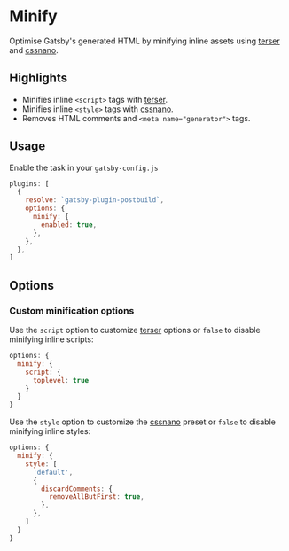 # Minify

Optimise Gatsby's generated HTML by minifying inline assets using [terser][terser] and [cssnano][cssnano].

## Highlights

- Minifies inline `<script>` tags with [terser][terser].
- Minifies inline `<style>` tags with [cssnano][cssnano].
- Removes HTML comments and `<meta name="generator">` tags.

## Usage

Enable the task in your `gatsby-config.js`

```javascript
plugins: [
  {
    resolve: `gatsby-plugin-postbuild`,
    options: {
      minify: {
        enabled: true,
      },
    },
  },
]
```

## Options

### Custom minification options

Use the `script` option to customize [terser][terser] options or `false` to disable minifying inline scripts:

```javascript
options: {
  minify: {
    script: {
      toplevel: true
    }
  }
}
```

Use the `style` option to customize the [cssnano][cssnano] preset or `false` to disable minifying inline styles:

```javascript
options: {
  minify: {
    style: [
      'default',
      {
        discardComments: {
          removeAllButFirst: true,
        },
      },
    ]
  }
}
```

[terser]: https://github.com/terser/terser
[cssnano]: https://github.com/cssnano/cssnano
